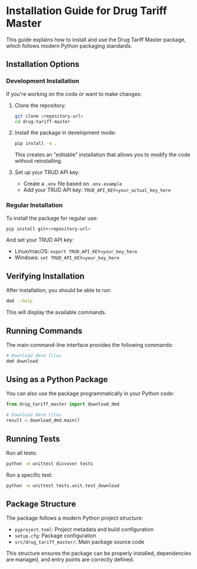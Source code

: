 # Installation Guide for Drug Tariff Master

This guide explains how to install and use the Drug Tariff Master package, which follows modern Python packaging standards.

## Installation Options

### Development Installation

If you're working on the code or want to make changes:

1. Clone the repository:
   ```bash
   git clone <repository-url>
   cd drug-tariff-master
   ```

2. Install the package in development mode:
   ```bash
   pip install -e .
   ```

   This creates an "editable" installation that allows you to modify the code without reinstalling.

3. Set up your TRUD API key:
   - Create a `.env` file based on `.env.example`
   - Add your TRUD API key: `TRUD_API_KEY=your_actual_key_here`

### Regular Installation

To install the package for regular use:

```bash
pip install git+<repository-url>
```

And set your TRUD API key:
- Linux/macOS: `export TRUD_API_KEY=your_key_here`
- Windows: `set TRUD_API_KEY=your_key_here`

## Verifying Installation

After installation, you should be able to run:

```bash
dmd --help
```

This will display the available commands.

## Running Commands

The main command-line interface provides the following commands:

```bash
# Download dm+d files
dmd download
```

## Using as a Python Package

You can also use the package programmatically in your Python code:

```python
from drug_tariff_master import download_dmd

# Download dm+d files
result = download_dmd.main()
```

## Running Tests

Run all tests:
```bash
python -m unittest discover tests
```

Run a specific test:
```bash
python -m unittest tests.unit.test_download
```

## Package Structure

The package follows a modern Python project structure:

- `pyproject.toml`: Project metadata and build configuration
- `setup.cfg`: Package configuration
- `src/drug_tariff_master/`: Main package source code

This structure ensures the package can be properly installed, dependencies are managed, and entry points are correctly defined. 